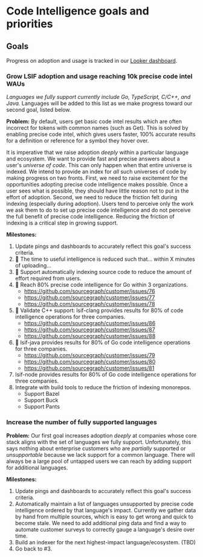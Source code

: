 # Code Intelligence goals and priorities

## Goals

Progress on adoption and usage is tracked in our [Looker dashboard](https://sourcegraph.looker.com/dashboards/131).

### Grow LSIF adoption and usage reaching 10k precise code intel WAUs

_Languages we fully support currently include Go, TypeScript, C/C++, and Java._ Languages will be added to this list as we make progress toward our second goal, listed below.

**Problem:** By default, users get basic code intel results which are often incorrect for tokens with common names (such as Get). This is solved by enabling precise code intel, which gives users faster, 100% accurate results for a definition or reference for a symbol they hover over. 

It is imperative that we raise adoption *deeply* within a particular language and ecosystem. We want to provide fast and precise answers about a user's _universe of code_. This can only happen when that entire universe is indexed. We intend to provide an index for _all_ such universes of code by making progress on two fronts. First, we need to raise excitement for the opportunities adopting precise code intelligence makes possible. Once a user sees what is possible, they should have little reason not to put in the effort of adoption. Second, we need to reduce the friction felt during indexing (especially during adoption). Users tend to perceive only the work we ask them to do to set up precise code intelligence and do not perceive the full benefit of precise code intelligence. Reducing the friction of indexing is a critical step in growing support.

**Milestones:**

1. Update pings and dashboards to accurately reflect this goal's success criteria.
1. 🔄  The time to useful intelligence is reduced such that... within X minutes of uploading...
1. 🔄 Support automatically indexing source code to reduce the amount of effort required from users.
1. 🔄  Reach 80% precise code intelligence for Go within 3 organizations.
    - https://github.com/sourcegraph/customer/issues/76
    - https://github.com/sourcegraph/customer/issues/77
    - https://github.com/sourcegraph/customer/issues/78
1. 🔄  Validate C++ support: lsif-clang provides results for 80% of code intelligence operations for three companies.
    - https://github.com/sourcegraph/customer/issues/86
    - https://github.com/sourcegraph/customer/issues/87
    - https://github.com/sourcegraph/customer/issues/88
1. 🔄 lsif-java provides results for 80% of Go code intelligence operations for three companies.
    - https://github.com/sourcegraph/customer/issues/79
    - https://github.com/sourcegraph/customer/issues/80
    - https://github.com/sourcegraph/customer/issues/81
1. lsif-node provides results for 80% of Go code intelligence operations for three companies.
1. Integrate with build tools to reduce the friction of indexing monorepos.
    - Support Bazel
    - Support Buck
    - Support Pants

### Increase the number of fully supported languages

**Problem:** Our first goal increases adoption _deeply_ at companies whose core stack aligns with the set of languages we fully support. Unfortunately, this says nothing about enterprise customers who are _partially_ supported or _unsupportable_ because we lack support for a common language. There will always be a large pool of untapped users we can reach by adding support for additional languages.

**Milestones:**

1. Update pings and dashboards to accurately reflect this goal's success criteria.
1. Automatically maintain a list of languages unsupported by precise code intelligence ordered by that language's impact. Currently we gather data by hand from multiple sources, which is easy to get wrong and quick to become stale. We need to add additional ping data and find a way to automate customer surveys to correctly gauge a language's desire over time.
1. Build an indexer for the next highest-impact language/ecosystem. (TBD)
1. Go back to #3.
